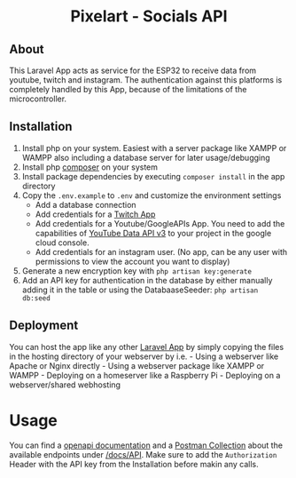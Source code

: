 # <p align="center">Pixelart - Socials API</p>

## About

This Laravel App acts as service for the ESP32 to receive data from youtube, twitch and instagram. The authentication against this platforms is completely handled by this App, because of the limitations of the microcontroller.

## Installation

1. Install php on your system. Easiest with a server package like XAMPP or WAMPP also including a database server for later usage/debugging
1. Install php [composer](https://getcomposer.org/) on your system
1. Install package dependencies by executing `composer install` in the app directory
1. Copy the `.env.example` to `.env` and customize the environment settings
    - Add a database connection
    - Add credentials for a [Twitch App](https://dev.twitch.tv/console/extensions/create)
    - Add credentials for a Youtube/GoogleAPIs App. You need to add the capabilities of [YouTube Data API v3](https://developers.google.com/youtube/v3/getting-started) to your project in the google cloud console.
    - Add credentials for an instagram user. (No app, can be any user with permissions to view the account you want to display)
1. Generate a new encryption key with `php artisan key:generate`
1. Add an API key for authentication in the database by either manually adding it in the table or using the DatabaaseSeeder: `php artisan db:seed`

## Deployment

You can host the app like any other [Laravel App](https://laravel.com/docs/9.x/deployment) by simply copying the files in the hosting directory of your webserver by i.e.
    - Using a webserver like Apache or Nginx directly
    - Using a webserver package like XAMPP or WAMPP
    - Deploying on a homeserver like a Raspberry Pi
    - Deploying on a webserver/shared webhosting 

# Usage

You can find a [openapi documentation](../docs/API/openapi.yml) and a [Postman Collection](../docs/API/Pixelart.postman_collection.json) about the available endpoints under [/docs/API](../docs/API/openapi.yml).
Make sure to add the `Authorization` Header with the API key from the Installation before makin any calls.
